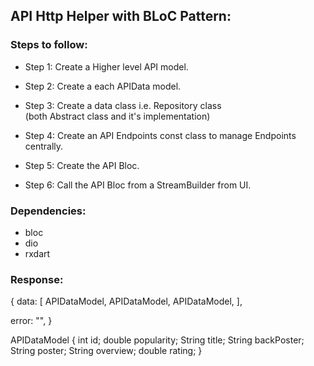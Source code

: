 ## API Http Helper with BLoC Pattern:

### Steps to follow:

- Step 1: Create a Higher level API model.

- Step 2: Create a each APIData model.

- Step 3: Create a data class i.e. Repository class  
  (both Abstract class and it's implementation)

- Step 4: Create an API Endpoints const class to manage Endpoints centrally.

- Step 5: Create the API Bloc.

- Step 6: Call the API Bloc from a StreamBuilder from UI.

### Dependencies:

- bloc
- dio
- rxdart

### Response:

{
data: [
APIDataModel,
APIDataModel,
APIDataModel,
],

error: "",
}

APIDataModel {
int id;
double popularity;
String title;
String backPoster;
String poster;
String overview;
double rating;
}

